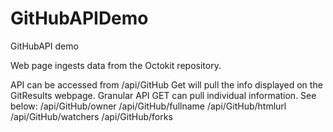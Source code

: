 # GitHubAPIDemo

GitHubAPI demo

Web page ingests data from the Octokit repository.

API can be accessed from /api/GitHub
Get will pull the info displayed on the GitResults webpage.
Granular API GET can pull individual information. See below:
/api/GitHub/owner
/api/GitHub/fullname
/api/GitHub/htmlurl
/api/GitHub/watchers
/api/GitHub/forks
